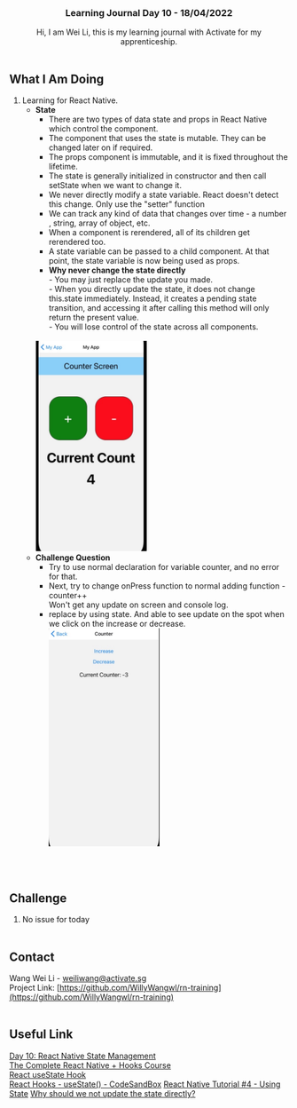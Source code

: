 <br />
<div align="center">

  <h3 align="center">Learning Journal Day 10 - 18/04/2022</h3>

  <p align="center">
    Hi, I am Wei Li, this is my learning journal with Activate for my apprenticeship. 
    <br /><br />
  </p>
</div>

<!-- What I Am Doing -->

## What I Am Doing

<oL>
  <li>    
    Learning for React Native.
    <ul>
        <li>
            <b>State</b> <br />
            <ul>
                <li>There are two types of data state and props in React Native which control the component.</li> 
                <li>The component that uses the state is mutable. They can be changed later on if required.</li>
                <li>The props component is immutable, and it is fixed throughout the lifetime.</li>
                <li>The state is generally initialized in constructor and then call setState when we want to change it.</li>
                <li>We never directly modify a state variable. React doesn't detect this change. Only use the "setter" function </li>
                <li>We can track any kind of data that changes over time - a number , string, array of object, etc.</li>
                <li>When a component is rerendered, all of its children get rerendered too.</li>
                <li>A state variable can be passed to a child component. At that point, the state variable is now being used as props.</li>
                <li><b>Why never change the state directly</b><br />
                    - You may just replace the update you made.<br />
                    - When you directly update the state, it does not change this.state immediately. Instead, it creates a pending state transition, and accessing it after calling this method will only return the present value. <br />
                    - You will lose control of the state across all components.<br />
                </li>
            </ul><br />
            <img src="./img/counter.jpg" width="200"/><br />
        </li>
        <li>
            <b>Challenge Question</b> <br />
            <ul>
                <li>Try to use normal declaration for variable counter, and no error for that.</li>
                <li>Next, try to change onPress function to normal adding function - counter++ <br />
                Won't get any update on screen and console log.
                <li>replace by using state. And able to see update on the spot when we click on the increase or decrease.</li>
                <img src="./img/18AprChallenge.jpg" width="200"/><br />
            </ul>
        </li>
    </ul>
    </li>
</ol>
<br /><br />

<!-- Challenge -->

## Challenge

1. No issue for today
   <br />
   <br />

<!-- CONTACT -->

## Contact

Wang Wei Li - weiliwang@activate.sg<br />
Project Link: [https://github.com/WillyWangwl/rn-training](https://github.com/WillyWangwl/rn-training)
<br /><br />

<!-- Useful Link -->

## Useful Link

[Day 10: React Native State Management](https://docs.google.com/document/d/1qo1kA0VyDVUT-HQd4CsTLzU00hcaKdTnuog4xts1gz4/edit#heading=h.sjc7nb6il2di)<br />
[The Complete React Native + Hooks Course](https://www.udemy.com/course/the-complete-react-native-and-redux-course/learn/lecture/15706372#overview)<br />
[React useState Hook](https://www.w3schools.com/react/react_usestate.asp)<br />
[React Hooks - useState() - CodeSandBox](https://codesandbox.io/s/mpnoljl19?file=/src/index.js:149-157)
[React Native Tutorial #4 - Using State](https://www.youtube.com/watch?v=1FiIYaRr148)
[Why should we not update the state directly?](https://www.bestinterviewquestion.com/question/why-should-we-not-update-the-state-directly-in-react-qxzqu5592op)
